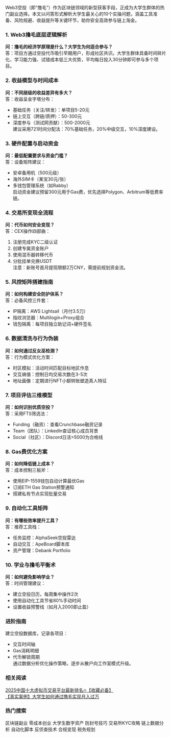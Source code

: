 Web3空投（即“撸毛”）作为区块链领域的新型获客手段，正成为大学生群体的热门副业选择。本文以问答形式解析大学生最关心的10个实操问题，涵盖工具准备、风险规避、收益提升等关键环节，助你安全高效参与链上淘金。

### 1. Web3撸毛底层逻辑解析
**问：撸毛的经济学原理是什么？大学生为何适合参与？**  
答：项目方通过空投代币吸引早期用户，形成社区共识。大学生群体具备时间碎片化、学习能力强、试错成本低三大优势，平均每日投入30分钟即可参与多个项目。

### 2. 收益模型与时间成本
**问：不同层级的收益差异有多大？**  
答：收益呈金字塔分布：  
- 基础任务（关注/转发）：单项目5-20元  
- 链上交互（跨链/质押）：50-300元  
- 深度参与（测试网贡献）：500-2000元  
建议采用721时间分配法：70%基础任务，20%中级交互，10%深度建设。

### 3. 硬件配置与启动资金
**问：最低配置要求与资金门槛？**  
答：设备矩阵建议：  
- 安卓备用机（500元级）  
- 海外SIM卡（某宝30元/张）  
- 多钱包管理系统（如Rabby）  
启动资金建议预留300元用于Gas费，优先选择Polygon、Arbitrum等低费率链。

### 4. 交易所变现全流程
**问：代币如何安全变现？**  
答：CEX操作四部曲：  
1. 注册完成KYC二级认证  
2. 创建专属资金账户  
3. 使用混币器转移代币  
4. 分批挂单兑换USDT  
注意：新账号首月提现限额2万CNY，需提前规划资金流。

### 5. 风控矩阵搭建指南
**问：如何构建安全防护体系？**  
答：必备风控三件套：  
- IP隔离：AWS Lightsail（月付3.5刀）  
- 指纹浏览器：Multilogin+Proxy组合  
- 钱包隔离：每项目独立助记词+硬件签名

### 6. 数据清洗与行为伪装
**问：如何通过反女巫检测？**  
答：行为模式优化方案：  
- 时区模拟：活动时间匹配目标地区作息  
- 交互熵值：控制日均交易次数在3-5次  
- 地址画像：定期进行NFT小额转账塑造真人特征

### 7. 项目评估三维模型
**问：如何识别优质空投？**  
答：采用FTS筛选法：  
- Funding（融资）：查看Crunchbase融资记录  
- Team（团队）：LinkedIn查证核心成员背景  
- Social（社区）：Discord日活>5000为合格线

### 8. Gas费优化方案
**问：如何降低链上成本？**  
答：成本控制三板斧：  
- 使用EIP-1559钱包自动计算最优Gas  
- 订阅ETH Gas Station预警通知  
- 搭建私有节点实现批量交易

### 9. 自动化工具矩阵
**问：有哪些效率提升工具？**  
答：推荐工具栈：  
- 任务监控：AlphaSeek空投雷达  
- 自动交互：ApeBoard脚本库  
- 资产管理：Debank Portfolio

### 10. 学业与撸毛平衡术
**问：如何避免影响学业？**  
答：时间管理建议：  
- 建立空投日历，每周集中操作2次  
- 使用自动化工具节省80%手动时间  
- 设置收益预警线（如月入2000即止盈）

### 进阶指南
建立空投数据库，记录各项目：  
- 交互时间轴  
- Gas消耗明细  
- 代币解锁周期  
通过数据分析优化操作策略，逐步从散户向工作室模式升级。

### 相关阅读
[2025中国十大虚拟币交易平台最新排名🔥【收藏必备】](https://btc8848.com/top-10-exchanges/)  
[【真实案例】大学生如何通过撸毛实现月入过万](https://heiyetouzi.xyz/biquanstory001/)

### 热门搜索
区块链副业 零成本创业 大学生数字资产 防封号技巧 交易所KYC攻略 链上数据分析 自动化脚本 反侦查技术 合规变现 税务规划